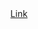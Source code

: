 <html>
<head>
<title>HTML TUTORIALS</title>
<div align="center"><a href="index.php">Link</a></div>
<div><?php include 'color.php';?></div>
<div><?php include 'me1.php';?></div>
</head>
</html>

